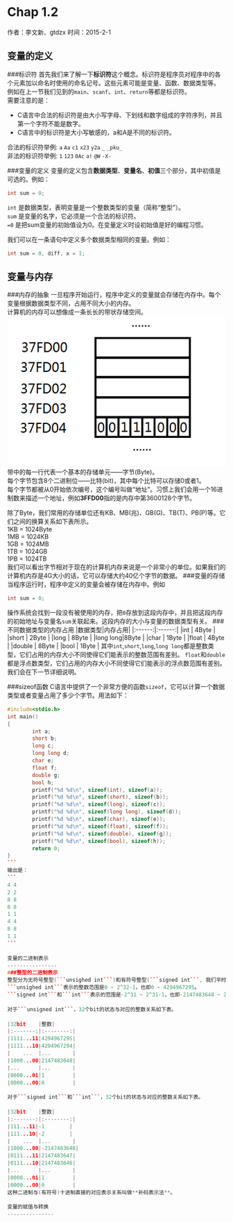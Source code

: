 Chap 1.2
==============================
作者：李文新、gtdzx
时间：2015-2-1

变量的定义
--------------
###标识符
首先我们来了解一下**标识符**这个概念。标识符是程序员对程序中的各个元素加以命名时使用的命名记号。这些元素可能是变量、函数、数据类型等。  
例如在上一节我们见到的```main```、```scanf```、```int```、```return```等都是标识符。  
需要注意的是：  
- C语言中合法的标识符是由大小写字母、下划线和数字组成的字符序列，并且第一个字符不能是数字。
- C语言中的标识符是大小写敏感的，a和A是不同的标识符。  

合法的标识符举例: ```a```  ```Aa``` ```c1``` ```x23``` ```y2a``` ```_``` ```_pku_```  
非法的标识符举例: ```1```  ```123``` ```0Ac``` ```a!``` ```@W```  ```-X-```  

###变量的定义
变量的定义包含**数据类型**、**变量名**、**初值**三个部分，其中初值是可选的。例如：
```cpp
int sum = 0;
```
```int``` 是数据类型，表明变量是一个整数类型的变量（简称“整型”）。  
```sum``` 是变量的名字，它必须是一个合法的标识符。  
```=0``` 是把sum变量的初始值设为0。在变量定义时设初始值是好的编程习惯。  

我们可以在一条语句中定义多个数据类型相同的变量。例如：
```cpp
int sum = 0, diff, x = 1;
```

变量与内存
--------------
###内存的抽象
一旦程序开始运行，程序中定义的变量就会存储在内存中。每个变量根据数据类型不同，占用不同大小的内存。  
计算机的内存可以想像成一条长长的带状存储空间。  
![Fig1-2-1](fig1-2-1.png)  
带中的每一行代表一个基本的存储单元——字节(Byte)。  
每个字节包含8个二进制位——比特(bit)，其中每个比特可以存储0或者1。  
每个字节都被从0开始依次编号，这个编号叫做“地址”。习惯上我们会用一个16进制数来描述一个地址，例如**3FFD00**指的是内存中第3600128个字节。

除了Byte，我们常用的存储单位还有KB、MB(兆)、GB(G)、TB(T)、PB(P)等。它们之间的换算关系如下表所示。  
1KB = 1024Byte  
1MB = 1024KB  
1GB = 1024MB  
1TB = 1024GB  
1PB = 1024TB  
我们可以看出字节相对于现在的计算机内存来说是一个非常小的单位。如果我们的计算机内存是4G大小的话，它可以存储大约40亿个字节的数据。
###变量的存储
当程序运行时，程序中定义的变量会被存储在内存中。例如
```cpp
int sum = 0;
```
操作系统会找到一段没有被使用的内存，把```0```存放到这段内存中，并且把这段内存的初始地址与变量名```sum```关联起来。这段内存的大小与变量的数据类型有关。
###不同数据类型的内存占用
|数据类型|内存占用|
|:------:|:------:|
|int     | 4Byte  |
|short   | 2Byte  |
|long    | 8Byte  |
|long long|8Byte  |
|char    | 1Byte  |
|float   | 4Byte  |
|double  | 8Byte  |
|bool    | 1Byte  |
其中```int```,```short```,```long```,```long long```都是整数类型，它们占用的内存大小不同使得它们能表示的整数范围有差别。  ```float```和```double```都是浮点数类型，它们占用的内存大小不同使得它们能表示的浮点数范围有差别。我们会在下一节详细说明。  

###sizeof函数
C语言中提供了一个非常方便的函数```sizeof```，它可以计算一个数据类型或者变量占用了多少个字节。用法如下：
````cpp
#include<stdio.h>
int main()
{
        int a;
        short b;
        long c;
        long long d;
        char e;
        float f;
        double g;
        bool h;
        printf("%d %d\n", sizeof(int), sizeof(a));
        printf("%d %d\n", sizeof(short), sizeof(b));
        printf("%d %d\n", sizeof(long), sizeof(c));
        printf("%d %d\n", sizeof(long long), sizeof(d));
        printf("%d %d\n", sizeof(char), sizeof(e));
        printf("%d %d\n", sizeof(float), sizeof(f));
        printf("%d %d\n", sizeof(double), sizeof(g));
        printf("%d %d\n", sizeof(bool), sizeof(h));
        return 0;
}
```
输出是：
```
4 4
2 2
8 8
8 8
1 1
4 4
8 8
1 1
```

变量的二进制表示
----------------
###整型的二进制表示
整型分为无符号整型(```unsighed int```)和有符号整型(```signed int```, 我们平时常用的```int```其实就是有符号整型)两种。它们都占用4Byte的内存，32个bit(二进制位)。每一个bit都可能有0和1两种状态，32bit一共有2^32种不同的状态，所以可以表示2^32个不同的整数。但是```singedn int```和```unsigned int```表示的具体范围略有不同。  
```unsighed int```表示的整数范围是0 ~ 2^32-1，也即0 ~ 4294967295。  
```signed int```和```int```表示的范围是-2^31 ~ 2^31-1，也即-2147483648 ~ 2147483647。

对于```unsigned int```，32个bit的状态与对应的整数关系如下表。  

|32bit    |整数|
|:-------:|:--------:|
|1111...11|4294967295|
|1111...10|4294967294|
|    ...  |...       |
|1000...00|2147483648|
|...      |...       |
|0000...01|1         |
|0000...00|0         |

对于```signed int```和```int```，32个bit的状态与对应的整数关系如下表。  

|32bit    |整数|
|:-------:|:--------:|
|111...11|-1        |
|111...10|-2        |
|    ...  |...       |
|1000...00|-2147483648|
|0111...11|2147483647|
|0111...10|2147483646|
|...      |...       |
|0000...01|1         |
|0000...00|0         |
这种二进制与(有符号)十进制直接的对应表示关系叫做**补码表示法**。

变量的赋值与转换
---------------

